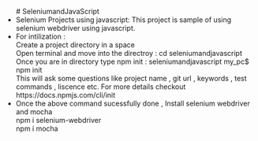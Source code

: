 <ul>
# SeleniumandJavaScript
<li>Selenium Projects using javascript: 
This project is sample of using selenium webdriver using javascript. </li>
<li>For intilization :</li>
Create a project directory in a space <br />
Open terminal and move into the directroy : cd seleniumandjavascript<br />
Once you are in directory type npm init : seleniumandjavascript my_pc$ npm init<br />
This will ask some questions like project name , git url , keywords , test commands <it can be any string later on we can describe this> , liscence etc. For more details checkout https://docs.npmjs.com/cli/init <br />
<li>Once the above command sucessfully done , Install selenium webdriver and mocha <br />
npm i selenium-webdriver <br />
npm i mocha </li>
</ul>

